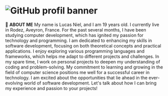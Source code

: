 # ![GitHub profil banner]()
📝 **ABOUT ME**
My name is Lucas Niel, and I am 19 years old. I currently live in Rodez, Aveyron, France. For the past several months, I have been studying computer development, which has ignited my passion for technology and programming. I am dedicated to
enhancing my skills in software development, focusing on both theoretical concepts and practical applications. I enjoy exploring various programming languages and frameworks, which helps me adapt to different projects and challenges. In my
spare time, I work on personal projects to deepen my understanding of coding and problem-solving. My commitment to learning and growing in the field of computer science positions me well for a successful career in technology. I am excited
about the opportunities that lie ahead in the ever-evolving world of software development.
Let's talk about how I can bring my experience and passion to your projects!
